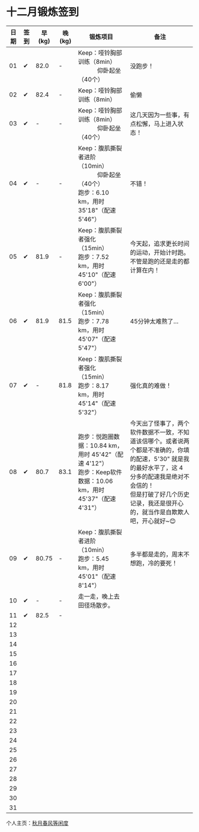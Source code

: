 # 十二月锻炼签到

| 日期 | 签到 | 早(kg) | 晚(kg) | 锻炼项目 | 备注 |
|----|---|---|---|---|---|
| 01 | ✔ | 82.0 | - | Keep：哑铃胸部训练（8min）<br> &nbsp;&nbsp;&nbsp;&nbsp;&nbsp;&nbsp;&nbsp;&nbsp;&nbsp;&nbsp;&nbsp;&nbsp;仰卧起坐（40个） | 没跑步！ |
| 02 | ✔ | 82.4 | - | Keep：哑铃胸部训练（8min） | 偷懒 |
| 03 | ✔ | - | - | Keep：哑铃胸部训练（8min）<br> &nbsp;&nbsp;&nbsp;&nbsp;&nbsp;&nbsp;&nbsp;&nbsp;&nbsp;&nbsp;&nbsp;&nbsp;仰卧起坐（40个） | 这几天因为一些事，有点松懈，马上进入状态！ |
| 04 | ✔ | - | - | Keep：腹肌撕裂者进阶（10min）<br> &nbsp;&nbsp;&nbsp;&nbsp;&nbsp;&nbsp;&nbsp;&nbsp;&nbsp;&nbsp;&nbsp;&nbsp;仰卧起坐（40个）<br>跑步：6.10 km，用时 35'18"（配速 5'46"） | 不错！ |
| 05 | ✔ | 81.9 | - | Keep：腹肌撕裂者强化（15min）<br>跑步：7.52 km，用时 45'10"（配速 6'00"） | 今天起，追求更长时间的运动，开始计时跑。不管是跑的还是走的都计算在内！ |
| 06 | ✔ | 81.9 | 81.5 | Keep：腹肌撕裂者强化（15min）<br>跑步：7.78 km，用时 45'07"（配速 5'47"） | 45分钟太难熬了… |
| 07 | ✔ | - | 81.8 | Keep：腹肌撕裂者强化（15min）<br>跑步：8.17 km，用时 45'14"（配速 5'32"） | 强化真的难做！ |
| 08 | ✔ | 80.7 | 83.1 | 跑步：悦跑圈数据：10.84 km，用时 45'42"（配速 4'12"）<br>跑步：Keep软件数据：10.06 km，用时 45'37"（配速 4'31"） | 今天出了怪事了，两个软件数据不一致，不知道该信哪个。或者说两个都是不准确的，你填的配速，5'30" 就是我的最好水平了，这 4 分多的配速我是绝对不会信的！<br>但是打破了好几个历史记录，我还是很开心的，就当作是自欺欺人吧，开心就好~😊 |
| 09 | ✔ | 80.75 | - | Keep：腹肌撕裂者进阶（10min）<br>跑步：5.45 km，用时 45'01"（配速 8'14"） | 多半都是走的，周末不想跑，冷的要死！ |
| 10 | ✔ | - | - | 走一走，晚上去田径场散步。 |  |
| 11 | ✔ | 82.5 | - |  |  |
| 12 |  |  |  |  |  |
| 13 |  |  |  |  |  |
| 14 |  |  |  |  |  |
| 15 |  |  |  |  |  |
| 16 |  |  |  |  |  |
| 17 |  |  |  |  |  |
| 18 |  |  |  |  |  |
| 19 |  |  |  |  |  |
| 20 |  |  |  |  |  |
| 21 |  |  |  |  |  |
| 22 |  |  |  |  |  |
| 23 |  |  |  |  |  |
| 24 |  |  |  |  |  |
| 25 |  |  |  |  |  |
| 26 |  |  |  |  |  |
| 27 |  |  |  |  |  |
| 28 |  |  |  |  |  |
| 29 |  |  |  |  |  |
| 30 |  |  |  |  |  |
| 31 |  |  |  |  |  |

个人主页：<a href="http://renkaigis.com/" target="_blank">秋月春风等闲度</a>
